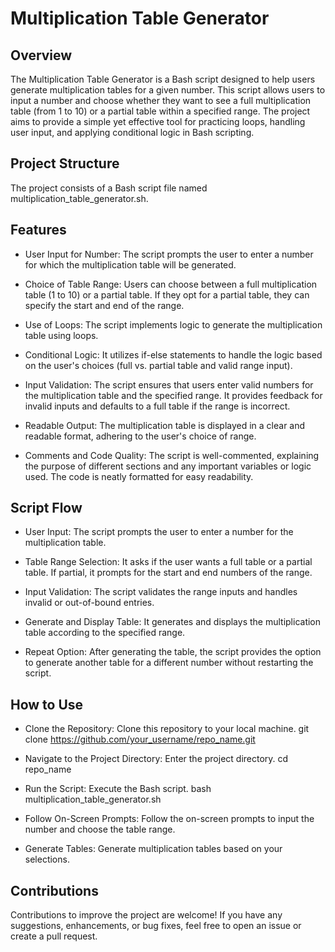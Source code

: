 # Multiplication Table Generator

## Overview
The Multiplication Table Generator is a Bash script designed to help users generate multiplication tables for a given number. This script allows users to input a number and choose whether they want to see a full multiplication table (from 1 to 10) or a partial table within a specified range. The project aims to provide a simple yet effective tool for practicing loops, handling user input, and applying conditional logic in Bash scripting.

## Project Structure
The project consists of a Bash script file named multiplication_table_generator.sh.

## Features
- User Input for Number: The script prompts the user to enter a number for which the multiplication table will be generated.

- Choice of Table Range: Users can choose between a full multiplication table (1 to 10) or a partial table. If they opt for a partial table, they can specify the start and end of the range.

- Use of Loops: The script implements logic to generate the multiplication table using loops.

- Conditional Logic: It utilizes if-else statements to handle the logic based on the user's choices (full vs. partial table and valid range input).

- Input Validation: The script ensures that users enter valid numbers for the multiplication table and the specified range. It provides feedback for invalid inputs and defaults to a full table if the range is incorrect.

- Readable Output: The multiplication table is displayed in a clear and readable format, adhering to the user's choice of range.

- Comments and Code Quality: The script is well-commented, explaining the purpose of different sections and any important variables or logic used. The code is neatly formatted for easy readability.

## Script Flow
- User Input: The script prompts the user to enter a number for the multiplication table.

- Table Range Selection: It asks if the user wants a full table or a partial table. If partial, it prompts for the start and end numbers of the range.

- Input Validation: The script validates the range inputs and handles invalid or out-of-bound entries.

- Generate and Display Table: It generates and displays the multiplication table according to the specified range.

- Repeat Option: After generating the table, the script provides the option to generate another table for a different number without restarting the script.

## How to Use
- Clone the Repository: Clone this repository to your local machine.
    git clone https://github.com/your_username/repo_name.git
- Navigate to the Project Directory: Enter the project directory.
    cd repo_name
- Run the Script: Execute the Bash script.
    bash multiplication_table_generator.sh
- Follow On-Screen Prompts: Follow the on-screen prompts to input the number and choose the table range.

- Generate Tables: Generate multiplication tables based on your selections.

## Contributions
Contributions to improve the project are welcome! If you have any suggestions, enhancements, or bug fixes, feel free to open an issue or create a pull request.
